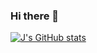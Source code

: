 ### Hi there 👋
[![J's GitHub stats](https://github-readme-stats.vercel.app/api?username=j-epa-peace&count_private=true&show_icons=true&theme=radical)](https://github.com/anuraghazra/github-readme-stats)

<!--
**j-epa-peace/j-epa-peace** is a ✨ _special_ ✨ repository because its `README.md` (this file) appears on your GitHub profile.

Here are some ideas to get you started:

- 🔭 I’m currently working on ...
- 🌱 I’m currently learning ...
- 👯 I’m looking to collaborate on ...
- 🤔 I’m looking for help with ...
- 💬 Ask me about ...
- 📫 How to reach me: ...
- 😄 Pronouns: ...
- ⚡ Fun fact: ...
-->
